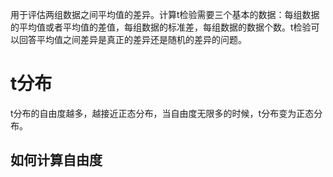 用于评估两组数据之间平均值的差异。计算t检验需要三个基本的数据：每组数据的平均值或者平均值的差值，每组数据的标准差，每组数据的数据个数。t检验可以回答平均值之间差异是真正的差异还是随机的差异的问题。
# t分布

t分布的自由度越多，越接近正态分布，当自由度无限多的时候，t分布变为正态分布。

## 如何计算自由度
